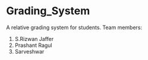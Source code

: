 # Grading_System
A relative grading system for students.
Team members:
  1. S.Rizwan Jaffer
  2. Prashant Ragul
  3. Sarveshwar
